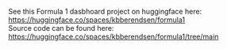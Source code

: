 See this Formula 1 dasbhoard project on huggingface here: https://huggingface.co/spaces/kbberendsen/formula1 \
Source code can be found here: https://huggingface.co/spaces/kbberendsen/formula1/tree/main
